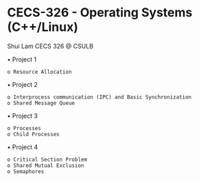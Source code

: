 # CECS-326 - Operating Systems (C++/Linux)
Shui Lam CECS 326 @ CSULB

• Project 1

    o Resource Allocation

• Project 2

    o Interprocess communication (IPC) and Basic Synchronization
    o Shared Message Queue

• Project 3

    o Processes
    o Child Processes

• Project 4

    o Critical Section Problem
    o Shared Mutual Exclusion
    o Semaphores
